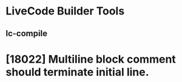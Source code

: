 # LiveCode Builder Tools
## lc-compile

# [18022] Multiline block comment should terminate initial line.
